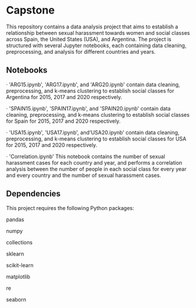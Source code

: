 # Capstone
This repository contains a data analysis project that aims to establish a relationship between sexual harassment towards women and social classes across Spain, the United States (USA), and Argentina. The project is structured with several Jupyter notebooks, each containing data cleaning, preprocessing, and analysis for different countries and years.


## Notebooks

  · 'ARG15.ipynb', 'ARG17.ipynb', and 'ARG20.ipynb' contain data cleaning, preprocessing, and k-means clustering to establish social classes for Argentina for 2015, 2017 and 2020 respectively.
  
  
  · 'SPAIN15.ipynb', 'SPAIN17.ipynb', and 'SPAIN20.ipynb' contain data cleaning, preprocessing, and k-means clustering to establish social classes for Spain for 2015, 2017 and 2020 respectively.
  
  
  · 'USA15.ipynb', 'USA17.ipynb', and'USA20.ipynb' contain data cleaning, preprocessing, and k-means clustering to establish social classes for USA for 2015, 2017 and 2020 respectively.
  
  
  · 'Correlation.ipynb' This notebook contains the number of sexual harassment cases for each country and year, and performs a correlation analysis between the number of people in each social class for every year and every country and the number of sexual harassment cases.
  
  
## Dependencies
This project requires the following Python packages:

pandas

numpy

collections

sklearn

scikit-learn

matplotlib

re

seaborn
